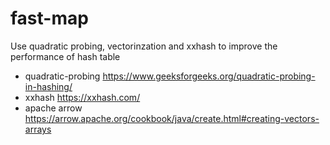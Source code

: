 # fast-map
Use quadratic probing, vectorinzation and xxhash to improve the performance of hash table
- quadratic-probing  https://www.geeksforgeeks.org/quadratic-probing-in-hashing/
- xxhash https://xxhash.com/
- apache arrow https://arrow.apache.org/cookbook/java/create.html#creating-vectors-arrays
